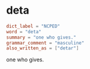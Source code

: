 # deta

``` toml
dict_label = "NCPED"
word = "deta"
summary = "one who gives."
grammar_comment = "masculine"
also_written_as = ["detar"]
```

one who gives.

